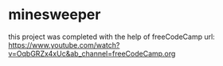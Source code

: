 # minesweeper
this project was completed with the help of freeCodeCamp
url: https://www.youtube.com/watch?v=OqbGRZx4xUc&ab_channel=freeCodeCamp.org
